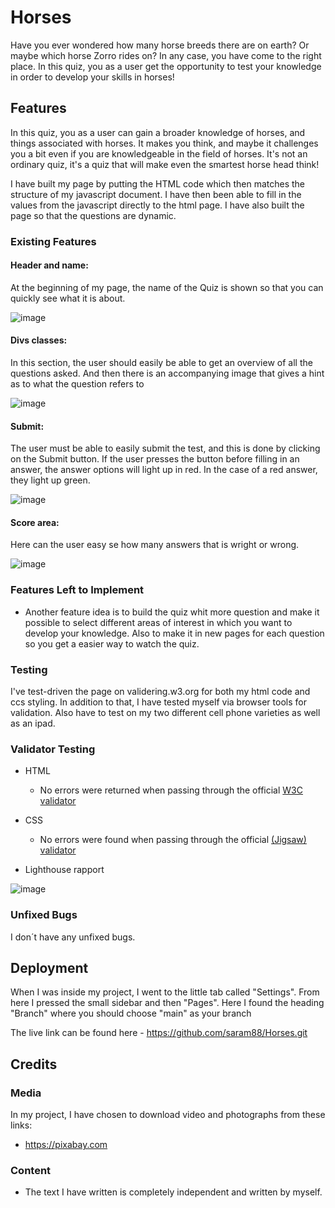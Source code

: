 # Horses


Have you ever wondered how many horse breeds there are on earth? Or maybe which horse Zorro rides on? In any case, you have come to the right place. In this quiz, you as a user get the opportunity to test your knowledge in order to develop your skills in horses!


## Features 

In this quiz, you as a user can gain a broader knowledge of horses, and things associated with horses. It makes you think, and maybe it challenges you a bit even if you are knowledgeable in the field of horses. It's not an ordinary quiz, it's a quiz that will make even the smartest horse head think!

I have built my page by putting the HTML code which then matches the structure of my javascript document. I have then been able to fill in the values ​​from the javascript directly to the html page. I have also built the page so that the questions are dynamic.


### Existing Features

#### Header and name: ####
  At the beginning of my page, the name of the Quiz is shown so that you can quickly see what it is about.

  ![image](https://github.com/saram88/Horses/assets/127104599/3b93de50-9c02-4093-9348-7da33ce4e3bd)
  
  
#### Divs classes: ####
  In this section, the user should easily be able to get an overview of all the questions       asked. And then there is an accompanying image that gives a hint as to what the question       refers to
  
  ![image](https://github.com/saram88/Horses/assets/127104599/5da34d70-fd38-4960-90c4-1f1efd8a6395)

#### Submit: ####
  The user must be able to easily submit the test, and this is done by clicking on the Submit   button. If the user presses the button before filling in an answer, the answer options will   light up in red. In the case of a red answer, they light up green.

  ![image](https://github.com/saram88/Horses/assets/127104599/dc90cd1e-4a92-40a2-a6f7-5dabdf5ec5cd)

#### Score area: ####
  Here can the user easy se how many answers that is wright or wrong. 

  ![image](https://github.com/saram88/Horses/assets/127104599/cc2eb48a-42f1-40a4-a959-8b0d44519a63)


### Features Left to Implement

- Another feature idea is to build the quiz whit more question and make it possible to select different areas of interest in which you want to develop your knowledge. Also to make it in new pages for each question so you get a easier way to watch the quiz. 



### Testing 

I've test-driven the page on validering.w3.org for both my html code and ccs styling. In addition to that, I have tested myself via browser tools for validation. Also have to test on my two different cell phone varieties as well as an ipad.



### Validator Testing 

- HTML
  - No errors were returned when passing through the official [W3C validator](https://validator.w3.org/nu/?doc=https%3A%2F%2F5500-saram88-helaminfullatam-fq2y2b0nxao.ws-eu90.gitpod.io%2Fassets%2Findex.html)
- CSS
  - No errors were found when passing through the official [(Jigsaw) validator](https://jigsaw.w3.org/css-validator/validator?uri=https%3A%2F%2F5500-saram88-helaminfullatam-fq2y2b0nxao.ws-eu90.gitpod.io%2Fassets%2Findex.html&profile=css3svg&usermedium=all&warning=1&vextwarning=&lang=sv)

- Lighthouse rapport 

![image](https://github.com/saram88/Horses/assets/127104599/8e99c23c-4ef8-4350-b73d-7a85273ea201)


### Unfixed Bugs

I don´t have any unfixed bugs.

## Deployment

When I was inside my project, I went to the little tab called "Settings". From here I pressed the small sidebar and then "Pages". Here I found the heading "Branch" where you should choose "main" as your branch



The live link can be found here - https://github.com/saram88/Horses.git

## Credits 

### Media

In my project, I have chosen to download video and photographs from these links:

- https://pixabay.com


### Content 

- The text I have written is completely independent and written by myself.
